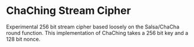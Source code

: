 # ChaChing Stream Cipher

Experimental 256 bit stream cipher based loosely on the Salsa/ChaCha round function.  This implementation of ChaChing takes a 256 bit key and a 128 bit nonce.
